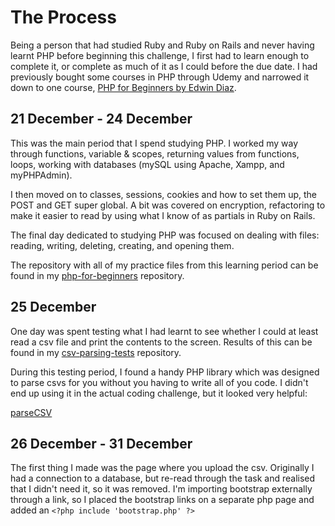 # The Process

Being a person that had studied Ruby and Ruby on Rails and never having learnt PHP before beginning this challenge, I first had to learn enough to complete it, or complete as much of it as I could before the due date. I had previously bought some courses in PHP through Udemy and narrowed it down to one course, [PHP for Beginners by Edwin Diaz](https://www.udemy.com/php-for-complete-beginners-includes-msql-object-oriented/learn/v4/overview).

## 21 December - 24 December

This was the main period that I spend studying PHP. I worked my way through functions, variable & scopes, returning values from functions, loops, working with databases (mySQL using Apache, Xampp, and myPHPAdmin).

I then moved on to classes, sessions, cookies and how to set them up, the POST and GET super global. A bit was covered on encryption, refactoring to make it easier to read by using what I know of as partials in Ruby on Rails.

The final day dedicated to studying PHP was focused on dealing with files: reading, writing, deleting, creating, and opening them.

The repository with all of my practice files from this learning period can be found in my [php-for-beginners](https://github.com/Sheena-Marie/php-for-beginners) repository.

## 25 December

One day was spent testing what I had learnt to see whether I could at least read a csv file and print the contents to the screen. Results of this can be found in my [csv-parsing-tests](https://github.com/Sheena-Marie/csv_parsing_tests) repository.

During this testing period, I found a handy PHP library which was designed to parse csvs for you without you having to write all of you code. I didn't end up using it in the actual coding challenge, but it looked very helpful:

[parseCSV](https://github.com/parsecsv/parsecsv-for-php)

## 26 December - 31 December

The first thing I made was the page where you upload the csv. Originally I had a connection to a database, but re-read through the task and realised that I didn't need it, so it was removed. I'm importing bootstrap externally through a link, so I placed the bootstrap links on a separate php page and added an ``<?php include 'bootstrap.php' ?>``
